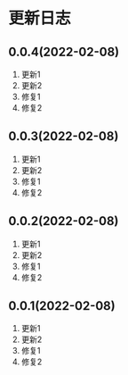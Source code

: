 # 更新日志
## 0.0.4(2022-02-08)
1. 更新1
2. 更新2
3. 修复1
4. 修复2

## 0.0.3(2022-02-08)
1. 更新1
2. 更新2
3. 修复1
4. 修复2


## 0.0.2(2022-02-08)
1. 更新1
2. 更新2
3. 修复1
4. 修复2


## 0.0.1(2022-02-08)
1. 更新1
2. 更新2
3. 修复1
4. 修复2
